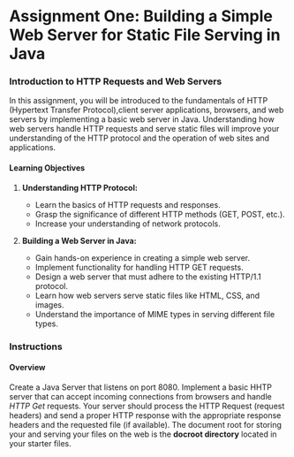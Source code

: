 # Assignment One:  Building a Simple Web Server for Static File Serving in Java

### Introduction to HTTP Requests and Web Servers

In this assignment, you will be introduced to the fundamentals of HTTP (Hypertext Transfer Protocol),client server applications, browsers, and web servers by implementing a basic web server in Java. Understanding how web servers handle HTTP requests and serve static files will improve your understanding of the HTTP protocol and the operation of web sites and applications.

#### Learning Objectives

1. **Understanding HTTP Protocol:**
   - Learn the basics of HTTP requests and responses.
   - Grasp the significance of different HTTP methods (GET, POST, etc.).
   - Increase your understanding of network protocols.

2. **Building a Web Server in Java:**
   - Gain hands-on experience in creating a simple web server.
   - Implement functionality for handling HTTP GET requests.
   - Design a web server that must adhere to the existing HTTP/1.1 protocol.
   - Learn how web servers serve static files like HTML, CSS, and images.
   - Understand the importance of MIME types in serving different file types.

### Instructions

#### Overview 

Create a Java Server that listens on port 8080. Implement a basic HHTP server that can accept incoming connections from browsers and handle *HTTP Get* requests.  Your server should process the HTTP Request (request headers) and send a proper HTTP response with the appropriate response headers and the requested file (if available). The document root for storing your and serving your files on the web is the **docroot directory** located in your starter files.

